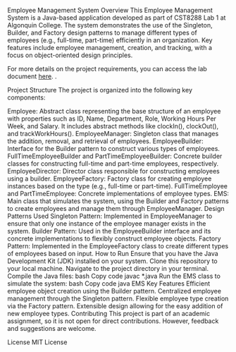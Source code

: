 Employee Management System
Overview
This Employee Management System is a Java-based application developed as part of CST8288 Lab 1 at Algonquin College. The system demonstrates the use of the Singleton, Builder, and Factory design patterns to manage different types of employees (e.g., full-time, part-time) efficiently in an organization. Key features include employee management, creation, and tracking, with a focus on object-oriented design principles.

For more details on the project requirements, you can access the lab document [here]().
.

Project Structure
The project is organized into the following key components:

Employee: Abstract class representing the base structure of an employee with properties such as ID, Name, Department, Role, Working Hours Per Week, and Salary. It includes abstract methods like clockIn(), clockOut(), and trackWorkHours().
EmployeeManager: Singleton class that manages the addition, removal, and retrieval of employees.
EmployeeBuilder: Interface for the Builder pattern to construct various types of employees.
FullTimeEmployeeBuilder and PartTimeEmployeeBuilder: Concrete builder classes for constructing full-time and part-time employees, respectively.
EmployeeDirector: Director class responsible for constructing employees using a builder.
EmployeeFactory: Factory class for creating employee instances based on the type (e.g., full-time or part-time).
FullTimeEmployee and PartTimeEmployee: Concrete implementations of employee types.
EMS: Main class that simulates the system, using the Builder and Factory patterns to create employees and manage them through EmployeeManager.
Design Patterns Used
Singleton Pattern: Implemented in EmployeeManager to ensure that only one instance of the employee manager exists in the system.
Builder Pattern: Used in the EmployeeBuilder interface and its concrete implementations to flexibly construct employee objects.
Factory Pattern: Implemented in the EmployeeFactory class to create different types of employees based on input.
How to Run
Ensure that you have the Java Development Kit (JDK) installed on your system.
Clone this repository to your local machine.
Navigate to the project directory in your terminal.
Compile the Java files:
bash
Copy code
javac *.java
Run the EMS class to simulate the system:
bash
Copy code
java EMS
Key Features
Efficient employee object creation using the Builder pattern.
Centralized employee management through the Singleton pattern.
Flexible employee type creation via the Factory pattern.
Extensible design allowing for the easy addition of new employee types.
Contributing
This project is part of an academic assignment, so it is not open for direct contributions. However, feedback and suggestions are welcome.

License
MIT License
